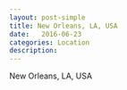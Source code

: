 ```yaml
---
layout: post-simple
title: New Orleans, LA, USA
date:   2016-06-23
categories: Location
description: 
---
```


New Orleans, LA, USA